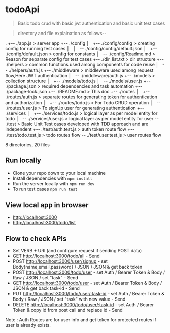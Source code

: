 # todoApi

> Basic todo crud with basic jwt authentication and basic unit test cases 

> directory and file explaination as follows--

.
+-- ./app.js                                   > server app
+-- ./config
│   +-- ./config/config                        > creating config for running test cases
│   │   \-- ./config/config/default.json
│   +-- ./config/default.json                  > config for constants
│   \-- ./config/Readme.md                     > Reason for separate config for test cases
+-- ./dir_list.txt                             > dir structure
+-- ./helpers                                  > common functions used among components for code reuse 
│   \-- ./helpers/auth.js
+-- ./middleware                               > middleware used among request flow,Here JWT authentication
│   \-- ./middleware/auth.js
+-- ./models                                   > collection structure
│   +-- ./models/todo.js
│   \-- ./models/user.js
+-- ./package.json                             > required dependencies and task automation
+-- ./package-lock.json
+-- ./README.md                                > This doc
+-- ./routes
│   +-- ./routes/auth.js                       > separate routes for generating token for authentication and authorization
│   +-- ./routes/todo.js                       > For Todo CRUD operation
│   \-- ./routes/user.js                       > To signUp user for generating authentication
+-- ./services
│   +-- ./services/todo.js                     > logical layer as per model entity for todo
│   \-- ./services/user.js                     > logical layer as per model entity for user
\-- ./test                                     > Basic Unit Test cases developed with TDD approach and are independent 
    +-- ./test/auth.test.js                    > auth token route flow
    +-- ./test/todo.test.js                    > todo routes flow 
    \-- ./test/user.test.js                    > user routes flow

8 directories, 20 files

## Run locally 

- Clone your repo down to your local machine
- Install dependencies with `npm install`
- Run the server locally with `npm run dev`
- To run test cases `npm run test`

## View local app in browser

- <http://localhost:3000>
- <http://localhost:3000/todo/list>


## Flow to check APIs

- Set VERB + URI (and configure request if sending POST data)
- GET <http://localhost:3000/todo/all> - Send
- POST <http://localhost:3000/user/signup> - set  Body{name,email,password} / JSON / JSON & get back token
- POST <http://localhost:3000/todo/user> - set Auth / Bearer Token & Body / Raw / JSON / set "task" - Send
- GET <http://localhost:3000/todo/user> - set Auth / Bearer Token & Body / JSON & get back task-id - Send 
- PUT <http://localhost:3000/todo/user/:task-id> - set Auth / Bearer Token & Body / Raw / JSON / set "task" with new value - Send 
- DELETE <http://localhost:3000/todo/user/:task-id> - set Auth / Bearer Token & copy id from post call and replace id - Send

Note : Auth Routes are for user info and get token for protected routes if user is already exists.